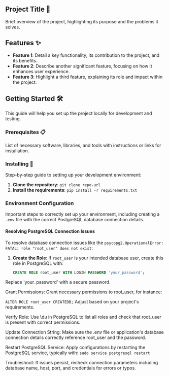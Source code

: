 ## Project Title 🚀

Brief overview of the project, highlighting its purpose and the problems it solves.

## Features ✨

- **Feature 1**: Detail a key functionality, its contribution to the project, and its benefits.
- **Feature 2**: Describe another significant feature, focusing on how it enhances user experience.
- **Feature 3**: Highlight a third feature, explaining its role and impact within the project.

## Getting Started 🛠

This guide will help you set up the project locally for development and testing.

### Prerequisites 📋

List of necessary software, libraries, and tools with instructions or links for installation.

### Installing 🔧

Step-by-step guide to setting up your development environment:

1. **Clone the repository**: `git clone repo-url`
2. **Install the requirements**: `pip install -r requirements.txt`

### Environment Configuration

Important steps to correctly set up your environment, including creating a `.env` file with the correct PostgreSQL database connection details.

#### Resolving PostgreSQL Connection Issues

To resolve database connection issues like the `psycopg2.OperationalError: FATAL: role "root_user" does not exist`:

1. **Create the Role**: If `root_user` is your intended database user, create this role in PostgreSQL with:
   ```sql
   CREATE ROLE root_user WITH LOGIN PASSWORD 'your_password';

Replace 'your_password' with a secure password.

Grant Permissions: Grant necessary permissions to root_user, for instance:

```ALTER ROLE root_user CREATEDB;```
Adjust based on your project's requirements.

Verify Role: Use \du in PostgreSQL to list all roles and check that root_user is present with correct permissions.

Update Connection String: Make sure the .env file or application's database connection details correctly reference root_user and the password.

Restart PostgreSQL Service: Apply configurations by restarting the PostgreSQL service, typically with:
```sudo service postgresql restart```

Troubleshoot: If issues persist, recheck connection parameters including database name, host, port, and credentials for errors or typos.